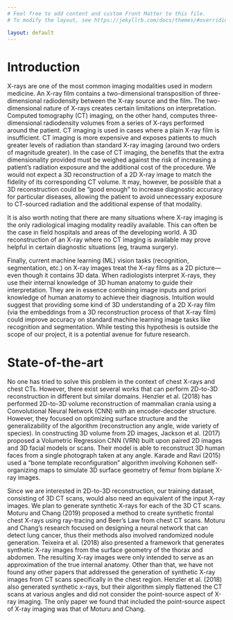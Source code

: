 ```yaml
---
# Feel free to add content and custom Front Matter to this file.
# To modify the layout, see https://jekyllrb.com/docs/themes/#overriding-theme-defaults

layout: default
---
```


# Introduction

X-rays are one of the most common imaging modalities used in modern medicine. An X-ray film contains a two-dimensional transposition of three-dimensional radiodensity between the X-ray source and the film. The two-dimensional nature of X-rays creates certain limitations on interpretation. Computed tomography (CT) imaging, on the other hand, computes three-dimensional radiodensity volumes from a series of X-rays performed around the patient. CT imaging is used in cases where a plain X-ray film is insufficient. CT imaging is more expensive and exposes patients to much greater levels of radiation than standard X-ray imaging (around two orders of magnitude greater). In the case of CT imaging, the benefits that the extra dimensionality provided must be weighed against the risk of increasing a patient’s radiation exposure and the additional cost of the procedure. We would not expect a 3D reconstruction of a 2D X-ray image to match the fidelity of its corresponding CT volume. It may, however, be possible that a 3D reconstruction could be “good enough” to increase diagnostic accuracy for particular diseases, allowing the patient to avoid unnecessary exposure to CT-sourced radiation and the additional expense of that modality.

It is also worth noting that there are many situations where X-ray imaging is the only radiological imaging modality readily available. This can often be the case in field hospitals and areas of the developing world. A 3D reconstruction of an X-ray where no CT imaging is available may prove helpful in certain diagnostic situations (eg, trauma surgery).

Finally, current machine learning (ML) vision tasks (recognition, segmentation, etc.) on X-ray images treat the X-ray films as a 2D picture—even though it contains 3D data. When radiologists interpret X-rays, they use their internal knowledge of 3D human anatomy to guide their interpretation. They are in essence combining image inputs and priori knowledge of human anatomy to achieve their diagnosis. Intuition would suggest that providing some kind of 3D understanding of a 2D X-ray film (via the embeddings from a 3D reconstruction process of that X-ray film) could improve accuracy on standard machine learning image tasks like recognition and segmentation. While testing this hypothesis is outside the scope of our project, it is a potential avenue for future research.

# State-of-the-art

No one has tried to solve this problem in the context of chest X-rays and chest CTs. However, there exist several works that can perform 2D-to-3D reconstruction in different but similar domains. Henzler et al. (2018) has performed 2D-to-3D volume reconstruction of mammalian crania using a Convolutional Neural Network (CNN) with an encoder-decoder structure. However, they focused on optimizing surface structure and the generalizability of the algorithm (reconstruction any angle, wide variety of species). In constructing 3D volume from 2D images, Jackson et al. (2017) proposed a Volumetric Regression CNN (VRN) built upon paired 2D images and 3D facial models or scans. Their model is able to reconstruct 3D human faces from a single photograph taken at any angle. Karade and Ravi (2015) used a “bone template reconfiguration” algorithm involving Kohonen self-organizing maps to simulate 3D surface geometry of femur from biplane X-ray images.

Since we are interested in 2D-to-3D reconstruction, our training dataset, consisting of 3D CT scans, would also need an equivalent of the input X-ray images. We plan to generate synthetic X-rays for each of the 3D CT scans. Moturu and Chang (2019) proposed a method to create synthetic frontal chest X-rays using ray-tracing and Beer’s Law from chest CT scans. Moturu and Chang’s research focused on designing a neural network that can detect lung cancer, thus their methods also involved randomized nodule generation. Teixeira et al. (2018) also presented a framework that generates synthetic X-ray images from the surface geometry of the thorax and abdomen. The resulting X-ray images were only intended to serve as an approximation of the true internal anatomy. Other than that, we have not found any other papers that addressed the generation of synthetic X-ray images from CT scans specifically in the chest region. Henzler et al. (2018) also generated synthetic x-rays, but their algorithm simply flattened the CT scans at various angles and did not consider the point-source aspect of X-ray imaging. The only paper we found that included the point-source aspect of X-ray imaging was that of Moturu and Chang.



